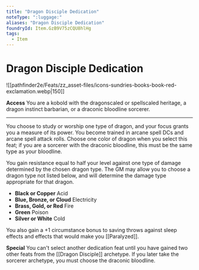 ```yaml
---
title: "Dragon Disciple Dedication"
noteType: ":luggage:"
aliases: "Dragon Disciple Dedication"
foundryId: Item.GzB9V75zCQU8hlHg
tags:
  - Item
---
```


# Dragon Disciple Dedication
![[pathfinder2e/Feats/zz_asset-files/icons-sundries-books-book-red-exclamation.webp|150]]

**Access** You are a kobold with the dragonscaled or spellscaled heritage, a dragon instinct barbarian, or a draconic bloodline sorcerer.

* * *

You choose to study or worship one type of dragon, and your focus grants you a measure of its power. You become trained in arcane spell DCs and arcane spell attack rolls. Choose one color of dragon when you select this feat; if you are a sorcerer with the draconic bloodline, this must be the same type as your bloodline.

You gain resistance equal to half your level against one type of damage determined by the chosen dragon type. The GM may allow you to choose a dragon type not listed below, and will determine the damage type appropriate for that dragon.

*   **Black or Copper** Acid
*   **Blue, Bronze, or Cloud** Electricity
*   **Brass, Gold, or Red** Fire
*   **Green** Poison
*   **Silver or White** Cold

You also gain a +1 circumstance bonus to saving throws against sleep effects and effects that would make you [[Paralyzed]].

**Special** You can't select another dedication feat until you have gained two other feats from the [[Dragon Disciple]] archetype. If you later take the sorcerer archetype, you must choose the draconic bloodline.
